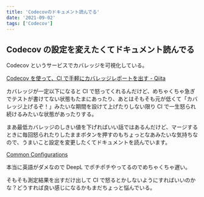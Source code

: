 ```yaml
---
title: 'Codecovのドキュメント読んでる'
date: '2021-09-02'
tags: ['Codecov']
---
```


## Codecov の設定を変えたくてドキュメント読んでる

Codecov というサービスでカバレッジを可視化している。

[Codecov を使って、CI で手軽にカバレッジレポートを出す \- Qiita](https://qiita.com/nacam403/items/2ac10100136b3aff91ee)

カバレッジが一定以下になると CI で怒ってくれるんだけど、めちゃくちゃ急ぎでテストが書けてない状態もたまにあったり、あとはそもそも元が低くて「カバレッジ上げるぞ！」みたいな期間を設けて上げたりしない限り CI で一生怒られ続けるみたいな状態があったりする。

まあ最低カバレッジのしきい値を下げればいい話ではあるんだけど、マージするときに毎回怒られたりしたままボタンを押すのもちょっとなあみたいな気持ちなので、うまいこと設定を変更したくてドキュメントを読んでいます。

[Common Configurations](https://docs.codecov.com/docs/common-recipe-list)

本当に英語がダメなので DeepL でポチポチやってるのでめちゃくちゃ遅い。

そもそも測定結果を出すだけ出して CI で怒るとかしないようにすればいいのかな？どうすれば良い感じになるかもまだちょっと悩んでいる。
